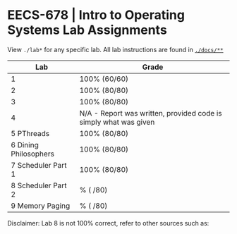# EECS-678 | Intro to Operating Systems Lab Assignments

View `./lab*` for any specific lab. All lab instructions are found in [ `./docs/**` ](./docs/)

| Lab                   | Grade                                                            |
| --------------------- | ---------------------------------------------------------------- |
| 1                     | 100% (60/60)                                                     |
| 2                     | 100% (80/80)                                                     |
| 3                     | 100% (80/80)                                                     |
| 4                     | N/A - Report was written, provided code is simply what was given |
| 5 PThreads            | 100% (80/80)                                                     |
| 6 Dining Philosophers | 100% (80/80)                                                     |
| 7 Scheduler Part 1    | 100% (80/80)                                                     |
| 8 Scheduler Part 2    | % (  /80)                                                        |
| 9 Memory Paging       | % (  /80)                                                        |

Disclaimer: Lab 8 is not 100% correct, refer to other sources such as:
